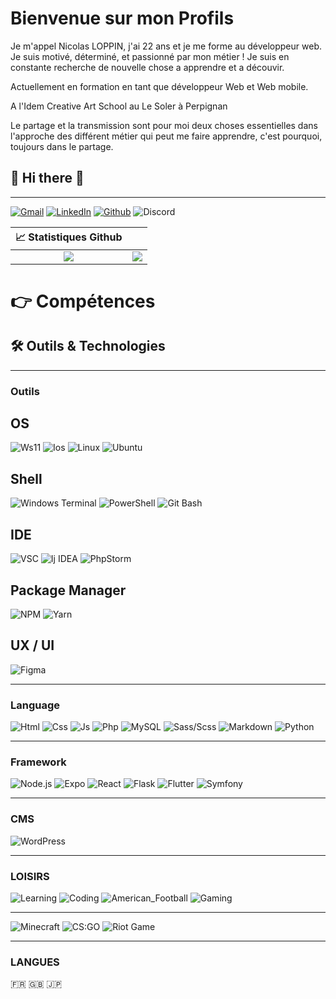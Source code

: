 # Bienvenue sur mon Profils

Je m'appel Nicolas LOPPIN, j'ai 22 ans et je me forme au développeur web.
Je suis motivé, déterminé, et passionné par mon métier !
Je suis en constante recherche de nouvelle chose a apprendre et a découvir.

Actuellement en formation en tant que développeur Web et Web mobile.

A l'Idem Creative Art School au Le Soler à Perpignan

Le partage et la transmission sont pour moi deux choses essentielles dans l'approche des différent métier qui peut me faire apprendre, c'est pourquoi, toujours dans le partage.

<h2> 👋 Hi there 👋 </h2>

---

[![Gmail](https://img.shields.io/badge/Gmail-informational?style=for-the-badge&logo=gmail&logoColor=white&color=EA4335 "Mail professionnelle")](mailto:loppin.n66@gmail.com)
[![LinkedIn](https://img.shields.io/badge/LinkedIn-informational?style=for-the-badge&logo=linkedin&logoColor=white&color=0a66c2 "Nicolas LOPPIN")](https://www.linkedin.com/in/nicolasloppin/)
[![Github](https://img.shields.io/badge/Github-informational?style=for-the-badge&logo=github&logoColor=white&color=181717 "NicolasLoppin66")](https://github.com/TrinoxGFX)
![Discord](https://img.shields.io/badge/Discord-informational?style=for-the-badge&logo=discord&logoColor=white&color=5865f2 "TrinoxGFX#9081")

|                                                 📈 Statistiques Github                                                  |                                                                                                                                       |
| :---------------------------------------------------------------------------------------------------------------------: | :-----------------------------------------------------------------------------------------------------------------------------------: |
| ![](https://github-readme-stats.vercel.app/api?username=NicolasLoppin66&show_icons=true&theme=react&count_private=true) | ![](https://github-readme-stats.vercel.app/api/top-langs/?username=NicolasLoppin66&theme=react&hide_langs_below=8&count_private=true) |

  <h1>👉 Compétences</h1>

## 🛠 Outils & Technologies

---

### Outils

## OS

![Ws11](https://img.shields.io/badge/OS-Window_11-informational?style=flat&logo=windows&logoColor=0078D6&color=0078D6)
![Ios](https://img.shields.io/badge/OS-Android-informational?style=flat&logo=android&logoColor=3ddc84&color=3ddc84)
![Linux](https://img.shields.io/badge/OS-Linux-informational?style=flat&logo=linux&logoColor=FCC624&color=FCC624)
![Ubuntu](https://img.shields.io/badge/OS-Ubuntu-informational?style=flat&logo=ubuntu&logoColor=E95420&color=E95420)

## Shell

![Windows Terminal](https://img.shields.io/badge/Shell-Windows_Terminal-informational?style=flat&logo=windowsterminal&logoColor=313131&color=313131)
![PowerShell](https://img.shields.io/badge/Shell-PowerShell-informational?style=flat&logo=powershell&logoColor=5391fe&color=5391fe)
![Git Bash](https://img.shields.io/badge/Shell-Git-informational?style=flat&logo=git&logoColor=f05032&color=f05032)

## IDE

![VSC](https://img.shields.io/badge/IDE-Visual_Studio_Code-informational?style=flat&logo=visualstudiocode&logoColor=007acc&color=007acc)
![Ij IDEA](https://img.shields.io/badge/IDE-IntelliJ_IDEA-informational?style=flat&logo=intellijidea&logoColor=000000&color=000000)
![PhpStorm](https://img.shields.io/badge/IDE-PhpStorm-informational?style=flat&logo=phpstorm&logoColor=000000&color=000000)

## Package Manager

![NPM](https://img.shields.io/badge/Package_Manager-Npm-informational?style=flat&logo=npm&logoColor=cb3837&color=cb3837)
![Yarn](https://img.shields.io/badge/Package_Manager-Yarn-informational?style=flat&logo=yarn&logoColor=2C8EBB&color=2C8EBB)

## UX / UI

![Figma](https://img.shields.io/badge/UX/UI-Figma-informational?style=flat&logo=figma&logoColor=F24E1E&color=F24E1E)

---

### Language

![Html](https://img.shields.io/badge/Code-HTML_5-informational?style=flat&logo=html5&logoColor=E34F26&color=E34F26)
![Css](https://img.shields.io/badge/Code-CSS_3-informational?style=flat&logo=css3&logoColor=1572B6&color=1572B6)
![Js](https://img.shields.io/badge/Code-Javascript-informational?style=flat&logo=javascript&logoColor=F7DF1E&color=F7DF1E)
![Php](https://img.shields.io/badge/Code-PHP-informational?style=flat&logo=php&logoColor=2151A1&color=2151A1)
![MySQL](https://img.shields.io/badge/Code-MySQL-informational?style=flat&logo=mysql&logoColor=4479A1&color=4479A1)
![Sass/Scss](https://img.shields.io/badge/Code-SASS/SCSS-informational?style=flat&logo=sass&logoColor=bc2b80&color=bc2b80)
![Markdown](https://img.shields.io/badge/Code-Markdown-informational?style=flat&logo=markdown&logoColor=000000&color=000000)
![Python](https://img.shields.io/badge/Code-Python-informational?style=flat&logo=python&logoColor=3776ab&color=3776ab)

---

### Framework

![Node.js](https://img.shields.io/badge/Framework-Node.js-informational?style=flat&logo=node.js&logoColor=339933&color=339933)
![Expo](https://img.shields.io/badge/Framework-Expo-informational?style=flat&logo=expo&logoColor=000020&color=000020)
![React](https://img.shields.io/badge/Framework-React-informational?style=flat&logo=react&logoColor=61dafb&color=61dafb)
![Flask](https://img.shields.io/badge/Framework-Flask-informational?style=flat&logo=flask&logoColor=000000&color=000000)
![Flutter](https://img.shields.io/badge/Framework-Flutter-informational?style=flat&logo=flutter&logoColor=02569b&color=02569b)
![Symfony](https://img.shields.io/badge/Framework-Symfony-informational?style=flat&logo=symfony&logoColor=000000&color=000000)

---

### CMS

![WordPress](https://img.shields.io/badge/Framework-WordPress-informational?style=flat&logo=wordpress&logoColor=21759B&color=21759B)

---

### LOISIRS

![Learning](https://img.shields.io/badge/Passion-Learning-informational?style=for-the-badge&logo=learning&logoColor=000000&color=ff0000)
![Coding](https://img.shields.io/badge/Passion-Coding-informational?style=for-the-badge&logo=coding&logoColor=000000&color=ff7f00)
![American_Football](https://img.shields.io/badge/Passion-American_Football-informational?style=for-the-badge&logo=american_football&logoColor=000000&color=FFFF00)
![Gaming](https://img.shields.io/badge/Passion-Gaming-informational?style=for-the-badge&logo=gaming&logoColor=000000&color=00ff00)

---

![Minecraft](https://img.shields.io/badge/Game-Minecraft-informational?style=for-the-badge&logo=minecraft&logoColor=62b47a&color=62b47a)
![CS:GO](https://img.shields.io/badge/Game-Counter_Strike-informational?style=for-the-badge&logo=counter-strike&logoColor=000000&color=000000)
![Riot Game](https://img.shields.io/badge/Game-Riot_Games-informational?style=for-the-badge&logo=riot-games&logoColor=D32936&color=D32936)

---

### LANGUES

🇫🇷 🇬🇧 🇯🇵

</details>